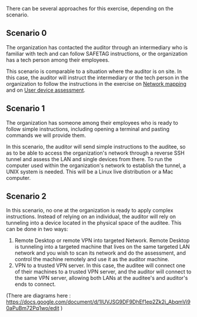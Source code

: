 There can be several approaches for this exercise, depending on the scenario.

## Scenario 0

The organization has contacted the auditor through an intermediary who is 
familiar with tech and can follow SAFETAG instructions, or the organization has 
a tech person among their employees.

This scenario is comparable to a situation where the auditor is on site. In this
case, the auditor will instruct the intermediary or the tech person in the 
organization to follow the instructions in the exercise on 
[Network mapping](../methods/network_mapping) and on [User device 
assessment](../methods/network_mapping).


## Scenario 1

The organization has someone among their employees who is ready to follow simple
instructions, including opening a terminal and pasting commands we will provide
them.

In this scenario, the auditor will send simple instructions to the auditee, so
as to be able to access the organization's network through a reverse SSH tunnel
and assess the LAN and single devices from there. To run the computer used 
within the organization's network to establish the tunnel, a UNIX system is
needed. This will be a Linux live distribution or a Mac computer.


## Scenario 2

In this scenario, no one at the organization is ready to apply complex
instructions. Instead of relying on an individual, the auditor will rely on 
tunneling into a device located in the physical space of the auditee. This can
be done in two ways:

1. Remote Desktop or remote VPN into targeted Network. Remote Desktop is 
tunneling into a targeted machine that lives on the same targeted LAN network 
and you wish to scan its network and do the assessment, and control the machine 
remotely and use it as the auditor machine.
2. VPN to a trusted VPN server. In this case, the auditee will connect one of
their machines to a trusted VPN server, and the auditor will connect to the same
VPN server, allowing both LANs at the auditee's and auditor's ends to connect.

(There are diagrams here : https://docs.google.com/document/d/1lUVJSG9DF9DhEf1ep2Zk2j_AbqmVi90aPuBm72Pq1wo/edit )